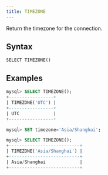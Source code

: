```yaml
---
title: TIMEZONE
---
```


Return the timezone for the connection.

## Syntax

```
SELECT TIMEZONE()
```

## Examples

```sql
mysql> SELECT TIMEZONE();
+-----------------+
| TIMEZONE('UTC') |
+-----------------+
| UTC             |
+-----------------+

mysql> SET timezone='Asia/Shanghai';

mysql> SELECT TIMEZONE();
+---------------------------+
| TIMEZONE('Asia/Shanghai') |
+---------------------------+
| Asia/Shanghai             |
+---------------------------+

```
